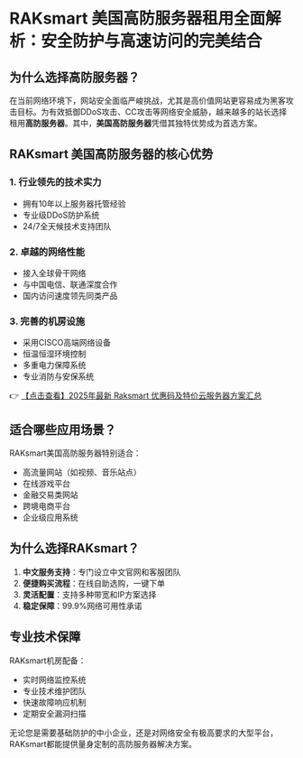 # RAKsmart 美国高防服务器租用全面解析：安全防护与高速访问的完美结合

## 为什么选择高防服务器？

在当前网络环境下，网站安全面临严峻挑战，尤其是高价值网站更容易成为黑客攻击目标。为有效抵御DDoS攻击、CC攻击等网络安全威胁，越来越多的站长选择租用**高防服务器**。其中，**美国高防服务器**凭借其独特优势成为首选方案。

## RAKsmart 美国高防服务器的核心优势

### 1. 行业领先的技术实力
- 拥有10年以上服务器托管经验
- 专业级DDoS防护系统
- 24/7全天候技术支持团队

### 2. 卓越的网络性能
- 接入全球骨干网络
- 与中国电信、联通深度合作
- 国内访问速度领先同类产品

### 3. 完善的机房设施
- 采用CISCO高端网络设备
- 恒温恒湿环境控制
- 多重电力保障系统
- 专业消防与安保系统

👉 [【点击查看】2025年最新 Raksmart 优惠码及特价云服务器方案汇总](https://bit.ly/raksmart)

## 适合哪些应用场景？

RAKsmart美国高防服务器特别适合：
- 高流量网站（如视频、音乐站点）
- 在线游戏平台
- 金融交易类网站
- 跨境电商平台
- 企业级应用系统

## 为什么选择RAKsmart？

1. **中文服务支持**：专门设立中文官网和客服团队
2. **便捷购买流程**：在线自助选购，一键下单
3. **灵活配置**：支持多种带宽和IP方案选择
4. **稳定保障**：99.9%网络可用性承诺

## 专业技术保障

RAKsmart机房配备：
- 实时网络监控系统
- 专业技术维护团队
- 快速故障响应机制
- 定期安全漏洞扫描

无论您是需要基础防护的中小企业，还是对网络安全有极高要求的大型平台，RAKsmart都能提供量身定制的高防服务器解决方案。